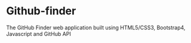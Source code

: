 # Github-finder
The GitHub Finder web application built using HTML5/CSS3, Bootstrap4, Javascript and GitHub API
